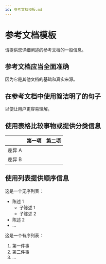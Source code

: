 ```yaml
---
id: 参考文档模板.md
---
```


# 参考文档模板

请提供您详细阐述的参考文档的一般信息。

## 参考文档应当全面准确

因为它是其他文档的基础和真实来源。

## 在参考文档中使用简洁明了的句子

以便让用户更容易理解。

## 使用表格比较事物或提供分类信息

|              | 第一项     | 第二项      |
| ------------ | ---------- | ----------- |
| 差异 A       |            |             |
| 差异 B       |            |             |



## 使用列表提供顺序信息

这是一个无序列表：

- 陈述 1
  - 子陈述 1
  - 子陈述 2
- 陈述 2
- ...

这是一个有序列表：

1. 第一件事
2. 第二件事
3. ...

